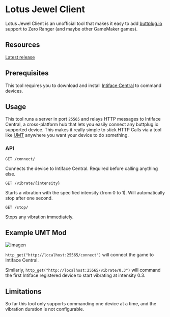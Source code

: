 # Lotus Jewel Client
Lotus Jewel Client is an unofficial tool that makes it easy to add [buttplug.io](https://buttplug.io/) support to Zero Ranger (and maybe other GameMaker games).

## Resources
[Latest release](https://github.com/Ripazhakgggdkp/lotus-jewel-client/releases)

## Prerequisites
This tool requires you to download and install [Intiface Central](https://intiface.com/central/) to command devices.

## Usage
This tool runs a server in port `25565` and relays HTTP messages to Intiface Central, a cross-platform hub that lets you easily connect any buttplug.io supported device. This makes it really simple to stick HTTP Calls via a tool like [UMT](https://github.com/krzys-h/UndertaleModTool) anywhere you want your device to do something. 

### API
`GET /connect/`

Connects the device to Intiface Central. Required before calling anything else.

`GET /vibrate/{intensity}`

Starts a vibration with the specified intensity (from 0 to 1). Will automatically stop after one second.

`GET /stop/`

Stops any vibration immediately. 

## Example UMT Mod
 
![imagen](https://user-images.githubusercontent.com/3671809/209412034-3187694d-a180-4f78-89b4-07c3ae8373b1.png)
 
`http_get("http://localhost:25565/connect")` will connect the game to Intiface Central.

Similarly, `http_get("http://localhost:25565/vibrate/0.3")` will command the first Intiface registered device to start vibrating at intensity 0.3.

## Limitations
So far this tool only supports commanding one device at a time, and the vibration duration is not configurable.
